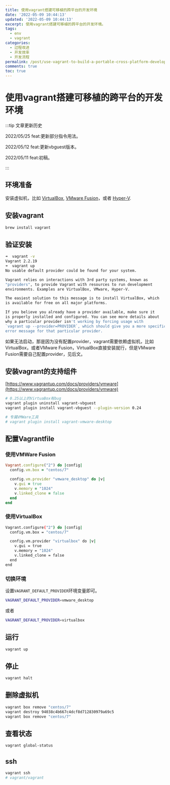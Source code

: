 ```yaml
---
title: 使用vagrant搭建可移植的跨平台的开发环境
date: '2022-05-09 10:44:13'
updated: '2022-05-09 10:44:13'
excerpt: 使用vagrant搭建可移植的跨平台的开发环境。
tags:
  - env
  - vagrant
categories:
  - 过程改进
  - 开发效率
  - 开发流程
permalink: /post/use-vagrant-to-build-a-portable-cross-platform-development-environment.html
comments: true
toc: true
---
```

# 使用vagrant搭建可移植的跨平台的开发环境

:::tip 文章更新历史

2022/05/25 feat:更新部分指令用法。

2022/05/12 feat:更新vbguest版本。

2022/05/11 feat:初稿。

:::

## 环境准备

安装虚拟机，比如 [VirtualBox](https://www.virtualbox.org/), [VMware Fusion](https://customerconnect.vmware.com/downloads/get-download?downloadGroup=FUS-PUBTP-2021H1)，或者 [Hyper-V](https://docs.microsoft.com/en-us/virtualization/hyper-v-on-windows/quick-start/enable-hyper-v).

## 安装vagrant

```bash
brew install vagrant
```

## 验证安装

```bash
➜  vagrant -v
Vagrant 2.2.19
➜  vagrant up
No usable default provider could be found for your system.

Vagrant relies on interactions with 3rd party systems, known as
"providers", to provide Vagrant with resources to run development
environments. Examples are VirtualBox, VMware, Hyper-V.

The easiest solution to this message is to install VirtualBox, which
is available for free on all major platforms.

If you believe you already have a provider available, make sure it
is properly installed and configured. You can see more details about
why a particular provider isn't working by forcing usage with
`vagrant up --provider=PROVIDER`, which should give you a more specific
error message for that particular provider.
```

如果无法启动，那是因为没有配置provider，vagrant需要依赖虚拟机，比如VirtualBox，或者VMware Fusion，VirtualBox直接安装就行，但是VMware Fusion需要自己配置provider，见后文。

## 安装vagrant的支持组件

[https://www.vagrantup.com/docs/providers/vmware](https://www.vagrantup.com/docs/providers/vmware)

```bash
# 0.25以上的VirtuaBox有bug
vagrant plugin uninstall vagrant-vbguest
vagrant plugin install vagrant-vbguest --plugin-version 0.24

# 专属VMWare工具
# vagrant plugin install vagrant-vmware-desktop
```

## 配置Vagrantfile

### 使用VMWare Fusion

```ruby
Vagrant.configure("2") do |config|
  config.vm.box = "centos/7"

  config.vm.provider "vmware_desktop" do |v|
    v.gui = true
    v.memory = "1024"
    v.linked_clone = false
  end
end
```

### 使用VirtualBox

```bash
Vagrant.configure("2") do |config|
  config.vm.box = "centos/7"

  config.vm.provider "virtualbox" do |v|
    v.gui = true
    v.memory = "1024"
    v.linked_clone = false
  end
end
```

### 切换环境

设置`VAGRANT_DEFAULT_PROVIDER`环境变量即可。

```bash
VAGRANT_DEFAULT_PROVIDER=vmware_desktop
```

或者

```bash
VAGRANT_DEFAULT_PROVIDER=virtualbox
```

## 运行

```bash
vagrant up
```

## 停止

```bash
vagrant halt
```

## 删除虚拟机

```bash
vagrant box remove "centos/7"
vagrant destroy 94038c4b667c4dcf8d712830979a69c5
vagrant box remove "centos/7"
```

## 查看状态

```bash
vagrant global-status
```

## ssh

```bash
vagrant ssh
# vagrant/vagrant
```